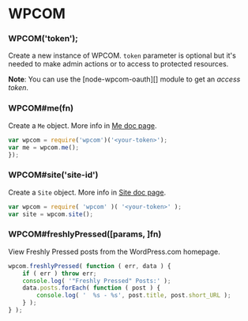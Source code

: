 # WPCOM

### WPCOM('token');

Create a new instance of WPCOM. `token` parameter is optional but it's needed to
make admin actions or to access to protected resources.

**Note**: You can use the [node-wpcom-oauth][] module to get an _access token_.

### WPCOM#me(fn)

Create a `Me` object. More info in [Me doc page](./me.md).

```js
var wpcom = require('wpcom')('<your-token>');
var me = wpcom.me();
});
```

### WPCOM#site('site-id')

Create a `Site` object. More info in [Site doc page](./site.md).

```js
var wpcom = require( 'wpcom' )( '<your-token>' );
var site = wpcom.site();
```

### WPCOM#freshlyPressed([params, ]fn)

View Freshly Pressed posts from the WordPress.com homepage.

```js
wpcom.freshlyPressed( function ( err, data ) {
	if ( err ) throw err;
	console.log( '"Freshly Pressed" Posts:' );
	data.posts.forEach( function ( post ) {
		console.log( '  %s - %s', post.title, post.short_URL );
	} );
} );
```
